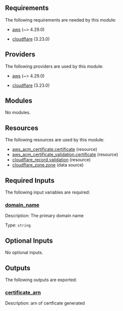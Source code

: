 ## Requirements

The following requirements are needed by this module:

- <a name="requirement_aws"></a> [aws](#requirement\_aws) (~> 4.29.0)

- <a name="requirement_cloudflare"></a> [cloudflare](#requirement\_cloudflare) (3.23.0)

## Providers

The following providers are used by this module:

- <a name="provider_aws"></a> [aws](#provider\_aws) (~> 4.29.0)

- <a name="provider_cloudflare"></a> [cloudflare](#provider\_cloudflare) (3.23.0)

## Modules

No modules.

## Resources

The following resources are used by this module:

- [aws_acm_certificate.certificate](https://registry.terraform.io/providers/hashicorp/aws/latest/docs/resources/acm_certificate) (resource)
- [aws_acm_certificate_validation.certificate](https://registry.terraform.io/providers/hashicorp/aws/latest/docs/resources/acm_certificate_validation) (resource)
- [cloudflare_record.validation](https://registry.terraform.io/providers/hashicorp/cloudflare/3.23.0/docs/resources/record) (resource)
- [cloudflare_zone.zone](https://registry.terraform.io/providers/hashicorp/cloudflare/3.23.0/docs/data-sources/zone) (data source)

## Required Inputs

The following input variables are required:

### <a name="input_domain_name"></a> [domain\_name](#input\_domain\_name)

Description: The primary domain name

Type: `string`

## Optional Inputs

No optional inputs.

## Outputs

The following outputs are exported:

### <a name="output_certificate_arn"></a> [certificate\_arn](#output\_certificate\_arn)

Description: arn of certficate generated

